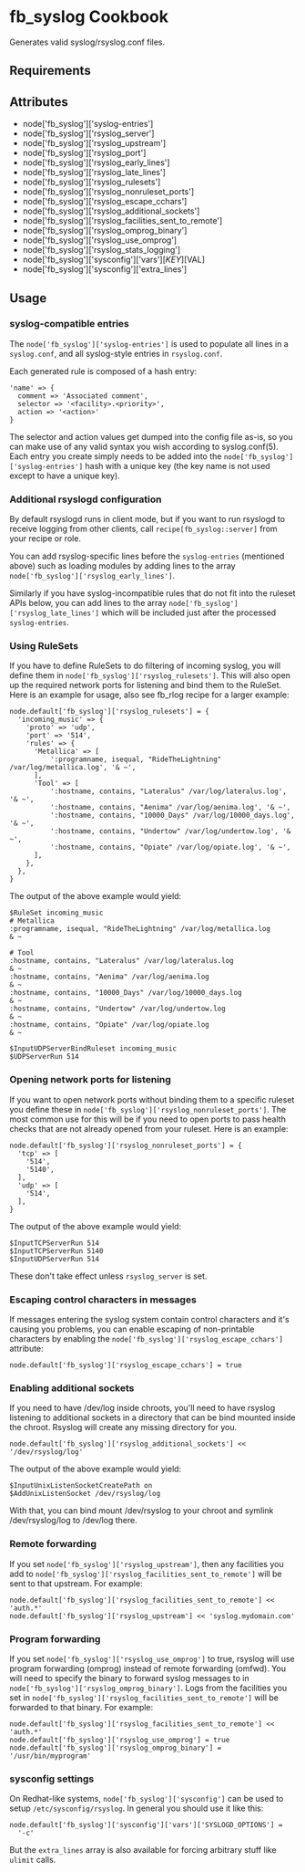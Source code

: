 fb_syslog Cookbook
====================
Generates valid syslog/rsyslog.conf files.

Requirements
------------

Attributes
----------
* node['fb_syslog']['syslog-entries']
* node['fb_syslog']['rsyslog_server']
* node['fb_syslog']['rsyslog_upstream']
* node['fb_syslog']['rsyslog_port']
* node['fb_syslog']['rsyslog_early_lines']
* node['fb_syslog']['rsyslog_late_lines']
* node['fb_syslog']['rsyslog_rulesets']
* node['fb_syslog']['rsyslog_nonruleset_ports']
* node['fb_syslog']['rsyslog_escape_cchars']
* node['fb_syslog']['rsyslog_additional_sockets']
* node['fb_syslog']['rsyslog_facilities_sent_to_remote']
* node['fb_syslog']['rsyslog_omprog_binary']
* node['fb_syslog']['rsyslog_use_omprog']
* node['fb_syslog']['rsyslog_stats_logging']
* node['fb_syslog']['sysconfig']['vars'][$KEY][$VAL]
* node['fb_syslog']['sysconfig']['extra_lines']


Usage
-----
### syslog-compatible entries
The `node['fb_syslog']['syslog-entries']` is used to populate all lines
in a `syslog.conf`, and all syslog-style entries in `rsyslog.conf`.

Each generated rule is composed of a hash entry:

    'name' => {
      comment => 'Associated comment',
      selector => '<facility>.<priority>',
      action => '<action>'
    }

The selector and action values get dumped into the config file as-is,
so you can make use of any valid syntax you wish according to
syslog.conf(5).  Each entry you create simply needs to be added into
the `node['fb_syslog']['syslog-entries']` hash with a unique
key (the key name is not used except to have a unique key).

### Additional rsyslogd configuration
By default rsyslogd runs in client mode, but if you want to run rsyslogd to
receive logging from other clients, call `recipe[fb_syslog::server]` from your
recipe or role.

You can add rsyslog-specific lines before the `syslog-entries` (mentioned above)
such as loading modules by adding lines to the array
`node['fb_syslog']['rsyslog_early_lines']`.

Similarly if you have syslog-incompatible rules that do not fit into the ruleset
APIs below, you can add lines to the array
`node['fb_syslog']['rsyslog_late_lines']` which will be included just
after the processed `syslog-entries`.

### Using RuleSets
If you have to define RuleSets to do filtering of incoming syslog, you will
define them in `node['fb_syslog']['rsyslog_rulesets']`.  This will also
open up the required network ports for listening and bind them to the RuleSet.
Here is an example for usage, also see fb_rlog recipe for a larger example:

    node.default['fb_syslog']['rsyslog_rulesets'] = {
      'incoming_music' => {
        'proto' => 'udp',
        'port' => '514',
        'rules' => {
          'Metallica' => [
              ':programname, isequal, "RideTheLightning" /var/log/metallica.log', '& ~',
          ],
          'Tool' => [
              ':hostname, contains, "Lateralus" /var/log/lateralus.log', '& ~',
              ':hostname, contains, "Aenima" /var/log/aenima.log', '& ~',
              ':hostname, contains, "10000_Days" /var/log/10000_days.log', '& ~',
              ':hostname, contains, "Undertow" /var/log/undertow.log', '& ~',
              ':hostname, contains, "Opiate" /var/log/opiate.log', '& ~',
          ],
        },
      },
    }

The output of the above example would yield:

    $RuleSet incoming_music
    # Metallica
    :programname, isequal, "RideTheLightning" /var/log/metallica.log
    & ~

    # Tool
    :hostname, contains, "Lateralus" /var/log/lateralus.log
    & ~
    :hostname, contains, "Aenima" /var/log/aenima.log
    & ~
    :hostname, contains, "10000_Days" /var/log/10000_days.log
    & ~
    :hostname, contains, "Undertow" /var/log/undertow.log
    & ~
    :hostname, contains, "Opiate" /var/log/opiate.log
    & ~

    $InputUDPServerBindRuleset incoming_music
    $UDPServerRun 514

### Opening network ports for listening
If you want to open network ports without binding them to a specific ruleset
you define these in `node['fb_syslog']['rsyslog_nonruleset_ports']`.
The most common use for this will be if you need to open ports to pass health
checks that are not already opened from your ruleset.
Here is an example:

    node.default['fb_syslog']['rsyslog_nonruleset_ports'] = {
      'tcp' => [
        '514',
        '5140',
      ],
      'udp' => [
        '514',
      ],
    }

The output of the above example would yield:

    $InputTCPServerRun 514
    $InputTCPServerRun 5140
    $InputUDPServerRun 514

These don't take effect unless `rsyslog_server` is set.

### Escaping control characters in messages
If messages entering the syslog system contain control characters and it's
causing you problems, you can enable escaping of non-printable characters by
enabling the `node['fb_syslog']['rsyslog_escape_cchars']` attribute:

    node.default['fb_syslog']['rsyslog_escape_cchars'] = true

### Enabling additional sockets
If you need to have /dev/log inside chroots, you'll need to have rsyslog
listening to additional sockets in a directory that can be bind mounted inside
the chroot. Rsyslog will create any missing directory for you.

    node.default['fb_syslog']['rsyslog_additional_sockets'] << '/dev/rsyslog/log'

The output of the above example would yield:

    $InputUnixListenSocketCreatePath on
    $AddUnixListenSocket /dev/rsyslog/log

With that, you can bind mount /dev/rsyslog to your chroot and symlink
/dev/rsyslog/log to /dev/log there.

### Remote forwarding
If you set `node['fb_syslog']['rsyslog_upstream']`, then any facilities you add
to `node['fb_syslog']['rsyslog_facilities_sent_to_remote']` will be sent to that
upstream. For example:

    node.default['fb_syslog']['rsyslog_facilities_sent_to_remote'] << 'auth.*'
    node.default['fb_syslog']['rsyslog_upstream'] << 'syslog.mydomain.com'

### Program forwarding
If you set `node['fb_syslog']['rsyslog_use_omprog']` to true, rsyslog will
use program forwarding (omprog) instead of remote forwarding (omfwd).
You will need to specify the binary to forward syslog messages to in
`node['fb_syslog']['rsyslog_omprog_binary']`. Logs from the facilities you set
in `node['fb_syslog']['rsyslog_facilities_sent_to_remote']` will be forwarded to
that binary. For example:

    node.default['fb_syslog']['rsyslog_facilities_sent_to_remote'] << 'auth.*'
    node.default['fb_syslog']['rsyslog_use_omprog'] = true
    node.default['fb_syslog']['rsyslog_omprog_binary'] = '/usr/bin/myprogram'

### sysconfig settings
On Redhat-like systems, `node['fb_syslog']['sysconfig']` can be used
to setup `/etc/sysconfig/rsyslog`. In general you should use it like this:

    node.default['fb_syslog']['sysconfig']['vars']['SYSLOGD_OPTIONS'] =
      '-c'

But the `extra_lines` array is also available for forcing arbitrary stuff like
`ulimit` calls.

